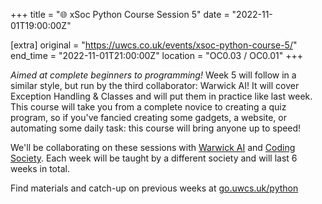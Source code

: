 +++
title = "🌐 xSoc Python Course Session 5"
date = "2022-11-01T19:00:00Z"

[extra]
original = "https://uwcs.co.uk/events/xsoc-python-course-5/"    
end_time = "2022-11-01T21:00:00Z"
location = "OC0.03 / OC0.01"
+++

*Aimed at complete beginners to programming!*  Week 5 will follow in a similar style, but run by the third collaborator: Warwick AI! It will cover Exception Handling & Classes and will put them in practice like last week. This course will take you from a complete novice to creating a quiz program, so if you've fancied creating some gadgets, a website, or automating some daily task: this course will bring anyone up to speed!

We'll be collaborating on these sessions with [Warwick AI](https://warwick.ai/) and [Coding Society](https://www.warwickcodingsociety.com/). Each week will be taught by a different society and will last 6 weeks in total.

Find materials and catch-up on previous weeks at [go.uwcs.uk/python](https://go.uwcs.uk/python)
